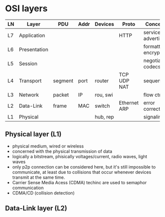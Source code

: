 # OSI layers

LN | Layer        | PDU     | Addr | Devices | Proto       | Concerns
---|--------------|---------|------|---------|-------------|-------------------
L7 | Application  |         |      |         |HTTP         | service advertis
L6 | Presentation |         |      |         |             | formatting, encryp
L5 | Session      |         |      |         |             | negotiating codecs
L4 | Transport    | segment | port | router  |TCP UDP NAT  | sequencing
L3 | Network      | packet  | IP   | rou, swi|             | flow ctrl
L2 | Data-Link    | frame   | MAC  | switch  |Ethernet ARP | error correction
L1 | Physical     |         |      | hub, rep|             | signaling

## Physical layer (L1)
- physical medium, wired or wireless
- concerned with the physical transmission of data
- logically a bitstream, phisically voltages/current, radio waves, light waves
- only p2p connection can be considered here, but it's still impossible to communicate, at least due to collisions that occur whenever devices transmit at the same time.
- Carrier Sense Media Acess (CDMA) techinc are used to semaphor communication
- CDMA/CD (collision detection)

## Data-Link layer (L2)
